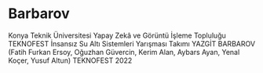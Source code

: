 # Barbarov
Konya Teknik Üniversitesi Yapay Zekâ ve Görüntü İşleme Topluluğu TEKNOFEST İnsansız Su Altı Sistemleri Yarışması Takımı YAZGİT BARBAROV (Fatih Furkan Ersoy, Oğuzhan Güvercin, Kerim Alan, Aybars Ayan, Yenal Koçer, Yusuf Altun)
TEKNOFEST 2022
